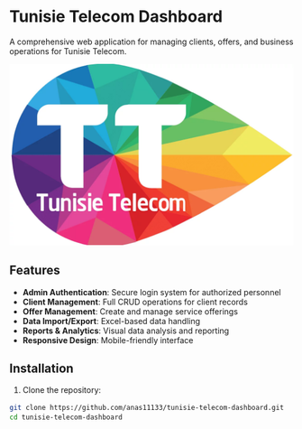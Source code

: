 # Tunisie Telecom Dashboard

A comprehensive web application for managing clients, offers, and business operations for Tunisie Telecom.

![Tunisie Telecom Dashboard](assets/tt_logo.png)

## Features

- **Admin Authentication**: Secure login system for authorized personnel
- **Client Management**: Full CRUD operations for client records
- **Offer Management**: Create and manage service offerings
- **Data Import/Export**: Excel-based data handling
- **Reports & Analytics**: Visual data analysis and reporting
- **Responsive Design**: Mobile-friendly interface

## Installation

1. Clone the repository:
```bash
git clone https://github.com/anas11133/tunisie-telecom-dashboard.git
cd tunisie-telecom-dashboard